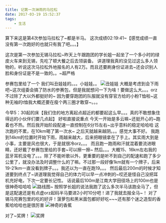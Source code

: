 ```yaml
---
title: 记第一次淋雨的马拉松
date: 2017-03-19 15:52:37
tags:
    - 生活
---
```

算下来这是第4次参加马拉松了~都是半马。
这次成绩02:19:41~【感觉成绩一直没有第一次跑好的也就只有我了吧。。。】
<!-- more -->
这次是第一次参加无锡马拉松~昨天上午跟跑团的学长姐一起坐了一个多小时的绿皮火车来到无锡，先吃了顿大餐之后去领装备。
讲道理我真的没见过这么多人领物的，听说这次马拉松外地报名的人有2万。而且还要刷身份证进去~还会识别人脸和身份证是不是一致的。。~超严格

参赛包里给了一个 我们叫丑娃娃的。。。小娃娃。。
![丑娃娃](/image/2017-03-19-marathon_wuxi/doll.png)
大概是考虑到会下雨吧~这次组委会搞了防水的参赛包，但是我就想问一下为啥！要做这么大。。。orz不过除了大以外都挺好的~
因为要穿跑团的队服就没有穿官方给的小粉T恤啦~这种无袖的t恤我大概还要在瘦个两三圈才敢穿~。。。

今早5：30起的床【我们住的地方离起点超近的都要起这么早。。。真的不敢想象住得远的小伙伴们要几点起】
好啦直接说重点
今天一开始是多云嘛~还挺开心的~跑着也不热。然后我开始阶段配速一直控制在6分15左右~出乎意料的稳定哈哈哈
这次跑的不累，在10km喝了第一次水~
之后天就越来越阴。。。感觉大事不好。
我跑到14km的位置时开始下雨，雨越来越大，后来把眼镜拿在了手上。其实雨大到是小事，主要是风也很大，于是就很冷orz。。。
而且跑一跑雨和汗就混着要流进眼睛，还好戴了参赛包里给的手套~可以擦一擦~
然后。。。大概15、16km左右我的蓝牙耳机没电了。。。除了不能听歌以外，更重要的是听不到自己的配速和跑了多少公里了，就没办法及时调整什么的了嘛。不过那一段好像1km就有一个牌子，后来19-21km一直没看到牌子。。。我还以为一直在跑19。。。
然后最后200m的时候才知道要到终点了~讲道理我觉得自己的体力可以早一点冲刺的~哎还是怪自己没把耳机充好电，下次一定要长记性。
话说最后100m是江南大学田径场上的100m也是很神奇哈哈哈
![路线图~](/image/2017-03-19-marathon_wuxi/route.png)
按照学长姐的说法我跑了这么多次半马该跑全马了，但是这配速还是有点虚orz起码半马要进2小时10分吧！进了我就去报全马~！
对了锡马完赛包里的吃的好评！菠萝包和黑米面包都好好吃~~~还有那个迷之造型的香蕉哈哈哈也是很厉害
![神奇的香蕉](/image/2017-03-19-marathon_wuxi/banana.png)

对了~奖牌！
![奖牌](/image/2017-03-19-marathon_wuxi/reward.png)
